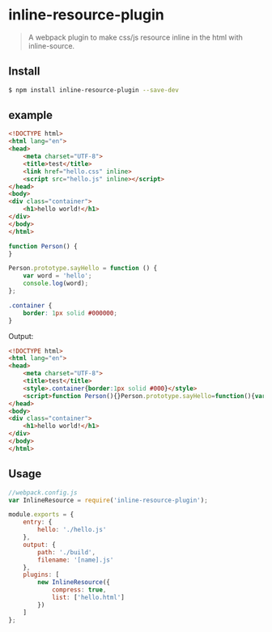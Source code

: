 # inline-resource-plugin
> A webpack plugin to make css/js resource inline in the html with inline-source.

## Install

```bash
$ npm install inline-resource-plugin --save-dev
```

## example

```html
<!DOCTYPE html>
<html lang="en">
<head>
    <meta charset="UTF-8">
    <title>test</title>
    <link href="hello.css" inline>
    <script src="hello.js" inline></script>
</head>
<body>
<div class="container">
    <h1>hello world!</h1>
</div>
</body>
</html>
```

```js
function Person() {
}

Person.prototype.sayHello = function () {
    var word = 'hello';
    console.log(word);
};
```

```css
.container {
    border: 1px solid #000000;
}
```

Output:
```html
<!DOCTYPE html>
<html lang="en">
<head>
    <meta charset="UTF-8">
    <title>test</title>
    <style>.container{border:1px solid #000}</style>
    <script>function Person(){}Person.prototype.sayHello=function(){var o="hello";console.log(o)};</script>
</head>
<body>
<div class="container">
    <h1>hello world!</h1>
</div>
</body>
</html>
```

## Usage

```javascript
//webpack.config.js
var InlineResource = require('inline-resource-plugin');

module.exports = {
    entry: {
        hello: './hello.js'
    },
    output: {
        path: './build',
        filename: '[name].js'
    },
    plugins: [
        new InlineResource({
            compress: true,
            list: ['hello.html']
        })
    ]
};
```
